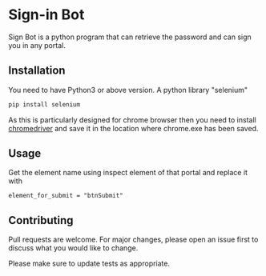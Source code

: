 # Sign-in Bot

Sign Bot is a python program that can retrieve the password and can sign you in any portal.

## Installation

You need to have Python3 or above version.
A python library "selenium"
```bash
pip install selenium
```
As this is particularly designed for chrome browser then you need to install [chromedriver](http://chromedriver.chromium.org/downloads) and save it in the location where chrome.exe has been saved.

## Usage

Get the element name using inspect element of that portal and replace it with
```
element_for_submit = "btnSubmit"
```

## Contributing
Pull requests are welcome. For major changes, please open an issue first to discuss what you would like to change.

Please make sure to update tests as appropriate.

